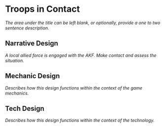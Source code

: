 Troops in Contact
===

*The area under the title can be left blank, or optionally, provide a one to two sentence description.*

Narrative Design
---

*A local allied force is engaged with the AKF. Make contact and assess the situation.*

Mechanic Design
---

*Describes how this design functions within the context of the game mechanics.*

Tech Design
---

*Describes how this design functions within the context of the technology.*
